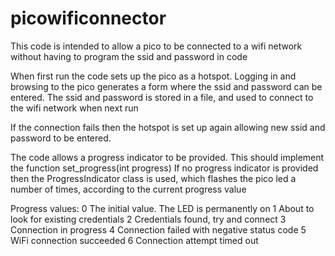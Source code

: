 # picowificonnector

This code is intended to allow a pico to be connected to a wifi network without having to program the ssid and password in code

When first run the code sets up the pico as a hotspot. Logging in and browsing to the pico generates a form where the ssid and password can be entered.
The ssid and password is stored in a file, and used to connect to the wifi network when next run

If the connection fails then the hotspot is set up again allowing new ssid and password to be entered.

The code allows a progress indicator to be provided. This should implement the function set_progress(int progress)
If no progress indicator is provided then the ProgressIndicator class is used, which flashes the pico led a number of times, according to the current progress value

Progress values:
0   The initial value. The LED is permanently on
1	About to look for existing credentials
2	Credentials found, try and connect
3	Connection in progress
4	Connection failed with negative status code
5	WiFi connection succeeded
6	Connection attempt timed out